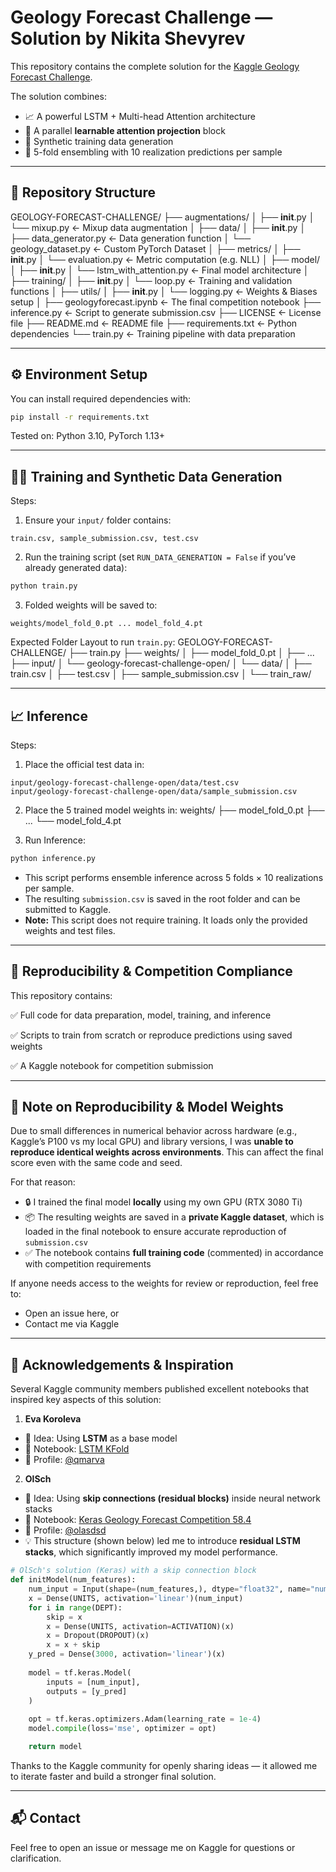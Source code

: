 # Geology Forecast Challenge — Solution by Nikita Shevyrev

This repository contains the complete solution for the [Kaggle Geology Forecast Challenge](https://www.kaggle.com/competitions/geology-forecast-challenge).

The solution combines:
- 📈 A powerful LSTM + Multi-head Attention architecture
- 🧠 A parallel **learnable attention projection** block
- 🧪 Synthetic training data generation
- 🔁 5-fold ensembling with 10 realization predictions per sample

---

## 📂 Repository Structure
GEOLOGY-FORECAST-CHALLENGE/
├── augmentations/
│   ├── __init__.py
│   └── mixup.py                  ← Mixup data augmentation
│
├── data/
│   ├── __init__.py
│   ├── data_generator.py         ← Data generation function
│   └── geology_dataset.py        ← Custom PyTorch Dataset
│
├── metrics/
│   ├── __init__.py
│   └── evaluation.py             ← Metric computation (e.g. NLL)
│
├── model/
│   ├── __init__.py
│   └── lstm_with_attention.py    ← Final model architecture
│
├── training/
│   ├── __init__.py
│   └── loop.py                   ← Training and validation functions
│
├── utils/
│   ├── __init__.py
│   └── logging.py                ← Weights & Biases setup
│
├── geologyforecast.ipynb         ← The final competition notebook
├── inference.py                  ← Script to generate submission.csv
├── LICENSE                       ← License file
├── README.md                     ← README file
├── requirements.txt              ← Python dependencies
└── train.py                      ← Training pipeline with data preparation

---

## ⚙️ Environment Setup

You can install required dependencies with:
```bash
pip install -r requirements.txt
```

Tested on: Python 3.10, PyTorch 1.13+

---

## 🏋️‍♂️ Training and Synthetic Data Generation

Steps:

1. Ensure your `input/` folder contains:
```
train.csv, sample_submission.csv, test.csv
```

2. Run the training script (set `RUN_DATA_GENERATION = False` if you’ve already generated data):
```bash
python train.py
```

3. Folded weights will be saved to:
```
weights/model_fold_0.pt ... model_fold_4.pt
```

Expected Folder Layout to run `train.py`:
GEOLOGY-FORECAST-CHALLENGE/
├── train.py
├── weights/
│   ├── model_fold_0.pt
│   ├── ...
├── input/
│   └── geology-forecast-challenge-open/
│       └── data/
│           ├── train.csv
│           ├── test.csv
│           ├── sample_submission.csv
│           └── train_raw/

---

## 📈 Inference

Steps:

1. Place the official test data in:
```
input/geology-forecast-challenge-open/data/test.csv
input/geology-forecast-challenge-open/data/sample_submission.csv
```

2. Place the 5 trained model weights in:
weights/
├── model_fold_0.pt
├── ...
└── model_fold_4.pt

3. Run Inference:
```bash
python inference.py
```

- This script performs ensemble inference across 5 folds × 10 realizations per sample.
- The resulting `submission.csv` is saved in the root folder and can be submitted to Kaggle.
- **Note:** This script does not require training. It loads only the provided weights and test files.

---

## 📄 Reproducibility & Competition Compliance
This repository contains:

✅ Full code for data preparation, model, training, and inference

✅ Scripts to train from scratch or reproduce predictions using saved weights

✅ A Kaggle notebook for competition submission

---

## 🔁 Note on Reproducibility & Model Weights
Due to small differences in numerical behavior across hardware (e.g., Kaggle’s P100 vs my local GPU) and library versions, I was **unable to reproduce identical weights across environments**. This can affect the final score even with the same code and seed.

For that reason:
- 🔒 I trained the final model **locally** using my own GPU (RTX 3080 Ti)
- 📦 The resulting weights are saved in a **private Kaggle dataset**, which is loaded in the final notebook to ensure accurate reproduction of `submission.csv`
- ✅ The notebook contains **full training code** (commented) in accordance with competition requirements

If anyone needs access to the weights for review or reproduction, feel free to:
- Open an issue here, or
- Contact me via Kaggle

---

## 🙏 Acknowledgements & Inspiration
Several Kaggle community members published excellent notebooks that inspired key aspects of this solution:

1. **Eva Koroleva**
- 🧠 Idea: Using **LSTM** as a base model
- 📓 Notebook: [LSTM KFold](https://www.kaggle.com/code/qmarva/lstm-kfold)
- 👤 Profile: [@qmarva](https://www.kaggle.com/qmarva)

2. **OlSch**
- 🧠 Idea: Using **skip connections (residual blocks)** inside neural network stacks
- 📓 Notebook: [Keras Geology Forecast Competition 58.4](https://www.kaggle.com/code/olasdsd/keras-geology-forecast-competition-58-4)
- 👤 Profile: [@olasdsd](https://www.kaggle.com/olasdsd)
- 💡 This structure (shown below) led me to introduce **residual LSTM stacks**, which significantly improved my model performance.
```python
# OlSch's solution (Keras) with a skip connection block
def initModel(num_features): 
    num_input = Input(shape=(num_features,), dtype="float32", name="num_input")
    x = Dense(UNITS, activation='linear')(num_input)
    for i in range(DEPT):
        skip = x
        x = Dense(UNITS, activation=ACTIVATION)(x)
        x = Dropout(DROPOUT)(x)
        x = x + skip
    y_pred = Dense(3000, activation='linear')(x)
        
    model = tf.keras.Model(
        inputs = [num_input],
        outputs = [y_pred]
    )
            
    opt = tf.keras.optimizers.Adam(learning_rate = 1e-4)
    model.compile(loss='mse', optimizer = opt)

    return model
```

Thanks to the Kaggle community for openly sharing ideas — it allowed me to iterate faster and build a stronger final solution.

---

## 📬 Contact
Feel free to open an issue or message me on Kaggle for questions or clarification.
